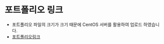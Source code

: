 # 포트폴리오 링크
- 포트폴리오 파일의 크기가 크기 때문에 CentOS 서버를 활용하여 업로드 하였습니다.
- [포트폴리오링크](https://kichani.com/kichani)
